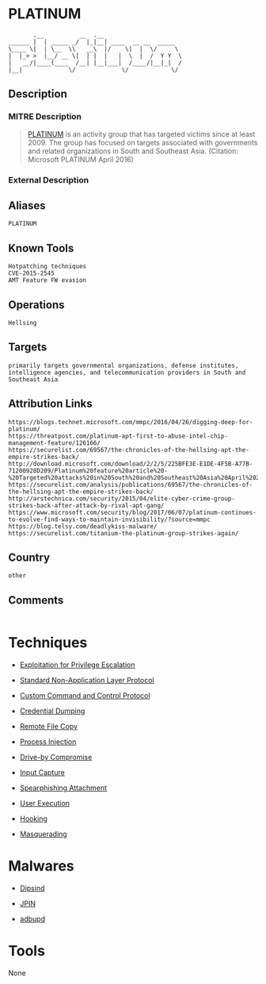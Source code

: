 
# PLATINUM

```
       .__          __  .__                      
______ |  | _____ _/  |_|__| ____  __ __  _____  
\____ \|  | \__  \\   __\  |/    \|  |  \/     \ 
|  |_> >  |__/ __ \|  | |  |   |  \  |  /  Y Y  \
|   __/|____(____  /__| |__|___|  /____/|__|_|  /
|__|             \/             \/            \/ 

```

## Description

### MITRE Description

> [PLATINUM](https://attack.mitre.org/groups/G0068) is an activity group that has targeted victims since at least 2009. The group has focused on targets associated with governments and related organizations in South and Southeast Asia. (Citation: Microsoft PLATINUM April 2016)

### External Description

> 

## Aliases

```
PLATINUM
```

## Known Tools

```
Hotpatching techniques
CVE-2015-2545
AMT Feature FW evasion
```

## Operations

```
Hellsing
```

## Targets

```
primarily targets governmental organizations, defense institutes, intelligence agencies, and telecommunication providers in South and Southeast Asia
```

## Attribution Links

```
https://blogs.technet.microsoft.com/mmpc/2016/04/26/digging-deep-for-platinum/
https://threatpost.com/platinum-apt-first-to-abuse-intel-chip-management-feature/126166/
https://securelist.com/69567/the-chronicles-of-the-hellsing-apt-the-empire-strikes-back/
http://download.microsoft.com/download/2/2/5/225BFE3E-E1DE-4F5B-A77B-71200928D209/Platinum%20feature%20article%20-%20Targeted%20attacks%20in%20South%20and%20Southeast%20Asia%20April%202016.pdf
https://securelist.com/analysis/publications/69567/the-chronicles-of-the-hellsing-apt-the-empire-strikes-back/
http://arstechnica.com/security/2015/04/elite-cyber-crime-group-strikes-back-after-attack-by-rival-apt-gang/
https://www.microsoft.com/security/blog/2017/06/07/platinum-continues-to-evolve-find-ways-to-maintain-invisibility/?source=mmpc
https://blog.telsy.com/deadlykiss-malware/
https://securelist.com/titanium-the-platinum-group-strikes-again/
```

## Country

```
other
```

## Comments

```

```

# Techniques


* [Exploitation for Privilege Escalation](../techniques/Exploitation-for-Privilege-Escalation.md)

* [Standard Non-Application Layer Protocol](../techniques/Standard-Non-Application-Layer-Protocol.md)
    
* [Custom Command and Control Protocol](../techniques/Custom-Command-and-Control-Protocol.md)
    
* [Credential Dumping](../techniques/Credential-Dumping.md)
    
* [Remote File Copy](../techniques/Remote-File-Copy.md)
    
* [Process Injection](../techniques/Process-Injection.md)
    
* [Drive-by Compromise](../techniques/Drive-by-Compromise.md)
    
* [Input Capture](../techniques/Input-Capture.md)
    
* [Spearphishing Attachment](../techniques/Spearphishing-Attachment.md)
    
* [User Execution](../techniques/User-Execution.md)
    
* [Hooking](../techniques/Hooking.md)
    
* [Masquerading](../techniques/Masquerading.md)
    

# Malwares


* [Dipsind](../malwares/Dipsind.md)

* [JPIN](../malwares/JPIN.md)
    
* [adbupd](../malwares/adbupd.md)
    

# Tools

None
